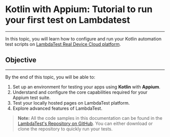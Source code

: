 # Kotlin with Appium: Tutorial to run your first test on Lambdatest
***

In this topic, you will learn how to configure and run your Kotlin automation test scripts on [LambdaTest Real Device Cloud platform](https://www.lambdatest.com/real-device-cloud).

## Objective
***
By the end of this topic, you will be able to:

1. Set up an environment for testing your apps using **Kotlin** with **Appium**.
2. Understand and configure the core capabilities required for your Appium test suite.
3. Test your locally hosted pages on LambdaTest platform.
4. Explore advanced features of LambdaTest. 

>**Note:** All the code samples in this documentation can be found in the [LambdaTest's Repository on GitHub](https://github.com/likith-lt/kotlin-mobile-sample). You can either download or clone the repository to quickly run your tests.

